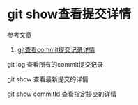 # git show查看提交详情

参考文章

1. [git查看commit提交记录详情](https://blog.csdn.net/weixin_37697277/article/details/80250879)

git log 查看所有的commit提交记录

git show 查看最新提交的详情

git show commitId 查看指定提交的详情
